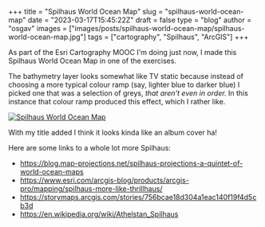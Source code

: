 
+++
title = "Spilhaus World Ocean Map"
slug = "spilhaus-world-ocean-map"
date = "2023-03-17T15:45:22Z"
draft = false
type = "blog"
author = "osgav"
images = ["images/posts/spilhaus-world-ocean-map/spilhaus-world-ocean-map.jpg"]
tags = ["cartography", "Spilhaus", "ArcGIS"]
+++

As part of the Esri Cartography MOOC I'm doing just now, I made this Spilhaus World Ocean Map in one of the exercises. 

<!--more-->

The bathymetry layer looks somewhat like TV static because instead of choosing a more typical colour ramp (say, lighter blue to darker blue) I picked one that was a selection of greys, *that aren't even in order.* In this instance that colour ramp produced this effect, which I rather like. 

[![Spilhaus World Ocean Map](/images/posts/spilhaus-world-ocean-map/spilhaus-world-ocean-map.jpg)](/images/posts/spilhaus-world-ocean-map/spilhaus-world-ocean-map.jpg)

With my title added I think it looks kinda like an album cover ha!

Here are some links to a whole lot more Spilhaus:

- https://blog.map-projections.net/spilhaus-projections-a-quintet-of-world-ocean-maps
- https://www.esri.com/arcgis-blog/products/arcgis-pro/mapping/spilhaus-more-like-thrillhaus/
- https://storymaps.arcgis.com/stories/756bcae18d304a1eac140f19f4d5cb3d
- https://en.wikipedia.org/wiki/Athelstan_Spilhaus
